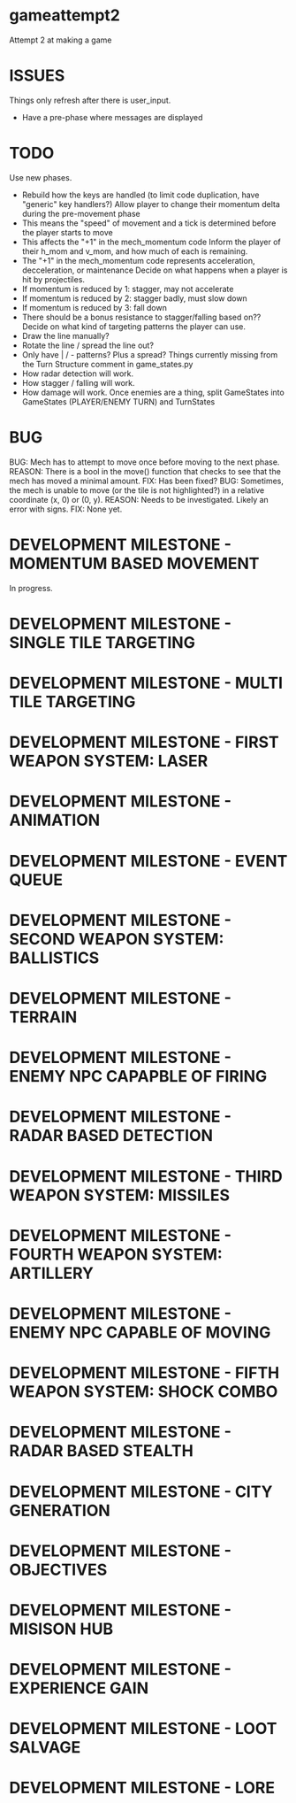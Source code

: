 # gameattempt2
Attempt 2 at making a game

# ISSUES
Things only refresh after there is user_input.
  * Have a pre-phase where messages are displayed

# TODO
Use new phases.
  * Rebuild how the keys are handled (to limit code duplication, have "generic" key handlers?)
Allow player to change their momentum delta during the pre-movement phase
  * This means the "speed" of movement and a tick is determined before the player starts to move
  * This affects the "+1" in the mech_momentum code
Inform the player of their h_mom and v_mom, and how much of each is remaining.
  * The "+1" in the mech_momentum code represents acceleration, decceleration, or maintenance
Decide on what happens when a player is hit by projectiles.
  * If momentum is reduced by 1: stagger, may not accelerate
  * If momentum is reduced by 2: stagger badly, must slow down
  * If momentum is reduced by 3: fall down
  * There should be a bonus resistance to stagger/falling based on??
Decide on what kind of targeting patterns the player can use.
  * Draw the line manually?
  * Rotate the line / spread the line out?
  * Only have | / - patterns? Plus a spread?
Things currently missing from the Turn Structure comment in game_states.py
  * How radar detection will work.
  * How stagger / falling will work.
  * How damage will work.
Once enemies are a thing, split GameStates into GameStates (PLAYER/ENEMY TURN) and TurnStates

# BUG
BUG: Mech has to attempt to move once before moving to the next phase.
  REASON: There is a bool in the move() function that checks to see that the mech has moved a minimal amount.
  FIX: Has been fixed?
BUG: Sometimes, the mech is unable to move (or the tile is not highlighted?) in a relative coordinate (x, 0) or (0, y).
  REASON: Needs to be investigated. Likely an error with signs.
  FIX: None yet.


# DEVELOPMENT MILESTONE - MOMENTUM BASED MOVEMENT
  In progress.
# DEVELOPMENT MILESTONE - SINGLE TILE TARGETING
# DEVELOPMENT MILESTONE - MULTI TILE TARGETING
# DEVELOPMENT MILESTONE - FIRST WEAPON SYSTEM: LASER
# DEVELOPMENT MILESTONE - ANIMATION
# DEVELOPMENT MILESTONE - EVENT QUEUE
# DEVELOPMENT MILESTONE - SECOND WEAPON SYSTEM: BALLISTICS
# DEVELOPMENT MILESTONE - TERRAIN
# DEVELOPMENT MILESTONE - ENEMY NPC CAPAPBLE OF FIRING
# DEVELOPMENT MILESTONE - RADAR BASED DETECTION
# DEVELOPMENT MILESTONE - THIRD WEAPON SYSTEM: MISSILES
# DEVELOPMENT MILESTONE - FOURTH WEAPON SYSTEM: ARTILLERY
# DEVELOPMENT MILESTONE - ENEMY NPC CAPABLE OF MOVING
# DEVELOPMENT MILESTONE - FIFTH WEAPON SYSTEM: SHOCK COMBO
# DEVELOPMENT MILESTONE - RADAR BASED STEALTH
# DEVELOPMENT MILESTONE - CITY GENERATION
# DEVELOPMENT MILESTONE - OBJECTIVES
# DEVELOPMENT MILESTONE - MISISON HUB
# DEVELOPMENT MILESTONE - EXPERIENCE GAIN
# DEVELOPMENT MILESTONE - LOOT SALVAGE
# DEVELOPMENT MILESTONE - LORE